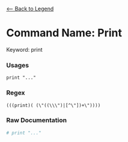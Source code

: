 [<-- Back to Legend](../legend.md)

# Command Name: Print
Keyword: print

### Usages
```
print "..."
```

### Regex
```regexp
(((print)( (\"((\\\")|[^\"])+\"))))
```

### Raw Documentation
```yml
# print "..."
```
